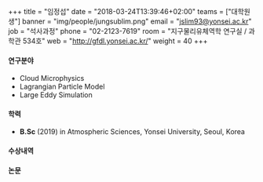 +++
title = "임정섭"
date = "2018-03-24T13:39:46+02:00"
teams = ["대학원생"]
banner = "img/people/jungsublim.png"
email = "jslim93@yonsei.ac.kr"
job = "석사과정"
phone = "02-2123-7619"
room = "지구물리유체역학 연구실 / 과학관 534호"
web = "http://gfdl.yonsei.ac.kr/"
weight = 40
+++

#### 연구분야
+ Cloud Microphysics
+ Lagrangian Particle Model
+ Large Eddy Simulation

#### 학력
 + **B.Sc** (2019) in Atmospheric Sciences, Yonsei University, Seoul, Korea

#### 수상내역

#### 논문
